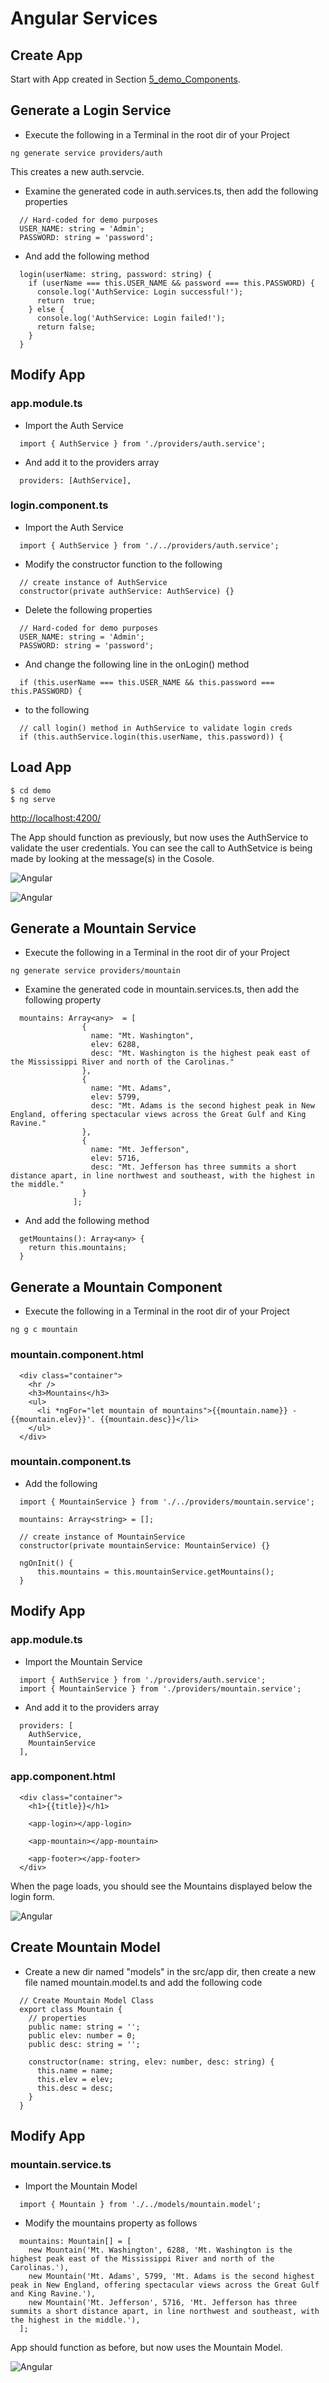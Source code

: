 # Angular Services

## Create App
Start with App created in Section [5_demo_Components](https://github.com/RobertFrenette/E-31_Spring_2019/tree/master/16_Angular/5_demo_Components).

## Generate a Login Service
+ Execute the following in a Terminal in the root dir of your Project
```
ng generate service providers/auth
```

This creates a new auth.servcie.

+ Examine the generated code in auth.services.ts, then add the following properties
```
  // Hard-coded for demo purposes
  USER_NAME: string = 'Admin';
  PASSWORD: string = 'password';
```

+ And add the following method
```
  login(userName: string, password: string) {
    if (userName === this.USER_NAME && password === this.PASSWORD) {
      console.log('AuthService: Login successful!');
      return  true;
    } else {
      console.log('AuthService: Login failed!');
      return false;
    }
  }
```


## Modify App


### app.module.ts
+ Import the Auth Service
```
  import { AuthService } from './providers/auth.service';
```

+ And add it to the providers array
```
  providers: [AuthService],
```


### login.component.ts
+ Import the Auth Service
```
  import { AuthService } from './../providers/auth.service';
```

+ Modify the constructor function to the following
```
  // create instance of AuthService
  constructor(private authService: AuthService) {}
```

+ Delete the following properties
```
  // Hard-coded for demo purposes
  USER_NAME: string = 'Admin';
  PASSWORD: string = 'password';
```

+ And change the following line in the onLogin() method
```
  if (this.userName === this.USER_NAME && this.password === this.PASSWORD) {
```

+ to the following
```
  // call login() method in AuthService to validate login creds
  if (this.authService.login(this.userName, this.password)) {
```


## Load App
```
$ cd demo
$ ng serve
```

[http://localhost:4200/](http://localhost:4200/)


The App should function as previously, but now uses the AuthService to validate the user credentials. You can see the call to AuthSetvice is being made by looking at the message(s) in the Cosole.


![Angular](img/img_1.png?raw=true "Angular")

![Angular](img/img_2.png?raw=true "Angular")


## Generate a Mountain Service
+ Execute the following in a Terminal in the root dir of your Project
```
ng generate service providers/mountain
```

+ Examine the generated code in mountain.services.ts, then add the following property
```
  mountains: Array<any>  = [
                {
                  name: "Mt. Washington",
                  elev: 6288,
                  desc: "Mt. Washington is the highest peak east of the Mississippi River and north of the Carolinas."
                },
                {
                  name: "Mt. Adams",
                  elev: 5799,
                  desc: "Mt. Adams is the second highest peak in New England, offering spectacular views across the Great Gulf and King Ravine."
                },
                {
                  name: "Mt. Jefferson",
                  elev: 5716,
                  desc: "Mt. Jefferson has three summits a short distance apart, in line northwest and southeast, with the highest in the middle."
                }
              ];
```

+ And add the following method
```
  getMountains(): Array<any> {
    return this.mountains;
  }
```


## Generate a Mountain Component
+ Execute the following in a Terminal in the root dir of your Project
```
ng g c mountain
```

### mountain.component.html
```
  <div class="container">
    <hr />
    <h3>Mountains</h3>
    <ul>
      <li *ngFor="let mountain of mountains">{{mountain.name}} - {{mountain.elev}}'. {{mountain.desc}}</li>
    </ul>
  </div>
```


### mountain.component.ts
+ Add the following
```
  import { MountainService } from './../providers/mountain.service';

  mountains: Array<string> = [];
    
  // create instance of MountainService
  constructor(private mountainService: MountainService) {}
    
  ngOnInit() {
      this.mountains = this.mountainService.getMountains();
  }
```


## Modify App


### app.module.ts
+ Import the Mountain Service
```
  import { AuthService } from './providers/auth.service';
  import { MountainService } from './providers/mountain.service';
```

+ And add it to the providers array
```
  providers: [
    AuthService,
    MountainService
  ],
```

### app.component.html
```
  <div class="container">
    <h1>{{title}}</h1>

    <app-login></app-login>

    <app-mountain></app-mountain>

    <app-footer></app-footer>
  </div>
```

When the page loads, you should see the Mountains displayed below the login form.


![Angular](img/img_3.png?raw=true "Angular")


## Create Mountain Model
+ Create a new dir named "models" in the src/app dir, then create a new file named mountain.model.ts and add the following code
```
  // Create Mountain Model Class
  export class Mountain {
    // properties
    public name: string = '';
    public elev: number = 0;
    public desc: string = '';

    constructor(name: string, elev: number, desc: string) {
      this.name = name;
      this.elev = elev;
      this.desc = desc;
    }
  }
```

## Modify App

### mountain.service.ts
+ Import the Mountain Model
```
  import { Mountain } from './../models/mountain.model';
```

+ Modify the mountains property as follows
```
  mountains: Mountain[] = [
    new Mountain('Mt. Washington', 6288, 'Mt. Washington is the highest peak east of the Mississippi River and north of the Carolinas.'),
    new Mountain('Mt. Adams', 5799, 'Mt. Adams is the second highest peak in New England, offering spectacular views across the Great Gulf and King Ravine.'),
    new Mountain('Mt. Jefferson', 5716, 'Mt. Jefferson has three summits a short distance apart, in line northwest and southeast, with the highest in the middle.'),
  ];
```

App should function as before, but now uses the Mountain Model.

![Angular](img/img_4.png?raw=true "Angular")
